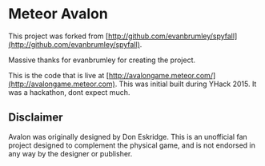 # Meteor Avalon

This project was forked from [http://github.com/evanbrumley/spyfall](http://github.com/evanbrumley/spyfall).

Massive thanks for evanbrumley for creating the project.

This is the code that is live at [http://avalongame.meteor.com/](http://avalongame.meteor.com). This was initial built during YHack 2015. It was a hackathon, dont expect much.

## Disclaimer

Avalon was originally designed by Don Eskridge. This is an unofficial fan project designed to complement the physical game, and is not endorsed in any way by the designer or publisher.
